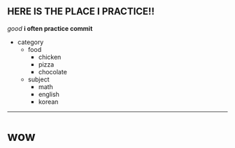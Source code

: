 ## HERE IS THE PLACE I PRACTICE!!
*good*
__i often practice commit__
- category
	+ food
		- chicken
		- pizza
		- chocolate
	+ subject
		- math
		- english
		- korean
-------------------------------

wow
========================

